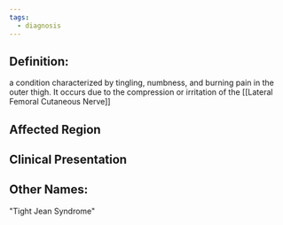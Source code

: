```yaml
---
tags:
  - diagnosis
---
```

## Definition:
a condition characterized by tingling, numbness, and burning pain in the outer thigh. It occurs due to the compression or irritation of the [[Lateral Femoral Cutaneous Nerve]]

## Affected Region  


## Clinical Presentation


## Other Names: 
"Tight Jean Syndrome"


